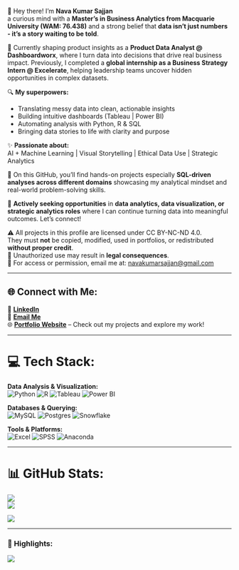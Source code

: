 👋 Hey there! I’m **Nava Kumar Sajjan**  
a curious mind with a **Master’s in Business Analytics from Macquarie University (WAM: 76.438)** and a strong belief that **data isn’t just numbers - it’s a story waiting to be told**.

💼 Currently shaping product insights as a **Product Data Analyst @ Dashboardworx**, where I turn data into decisions that drive real business impact. Previously, I completed a **global internship as a Business Strategy Intern @ Excelerate**, helping leadership teams uncover hidden opportunities in complex datasets.

🔍 **My superpowers:**
- Translating messy data into clean, actionable insights  
- Building intuitive dashboards (Tableau | Power BI)  
- Automating analysis with Python, R & SQL  
- Bringing data stories to life with clarity and purpose  

✨ **Passionate about:**  
AI + Machine Learning | Visual Storytelling | Ethical Data Use | Strategic Analytics

📁 On this GitHub, you’ll find hands-on projects especially **SQL-driven analyses across different domains** showcasing my analytical mindset and real-world problem-solving skills.

🚀 **Actively seeking opportunities** in **data analytics, data visualization, or strategic analytics roles** where I can continue turning data into meaningful outcomes. Let’s connect!


⚠️ All projects in this profile are licensed under CC BY-NC-ND 4.0.  
They must **not** be copied, modified, used in portfolios, or redistributed **without proper credit**.  
🚫 Unauthorized use may result in **legal consequences**.  
📩 For access or permission, email me at: navakumarsajjan@gmail.com



---

## 🌐 Connect with Me:
🔗 [**LinkedIn**](https://linkedin.com/in/navakumarsajjan)  
📧 [**Email Me**](mailto:navakumarsajjan@gmail.com)  
🌐 [**Portfolio Website**](https://www.datascienceportfol.io/navakumarsajjan) – Check out my projects and explore my work!


---

# 💻 Tech Stack:
**Data Analysis & Visualization:**  
![Python](https://img.shields.io/badge/python-3670A0?style=for-the-badge&logo=python&logoColor=ffdd54) 
![R](https://img.shields.io/badge/r-%23276DC3.svg?style=for-the-badge&logo=r&logoColor=white) 
![Tableau](https://img.shields.io/badge/Tableau-E97627?style=for-the-badge&logo=Tableau&logoColor=white) 
![Power BI](https://img.shields.io/badge/Power_BI-F2C811?style=for-the-badge&logo=powerbi&logoColor=black)

**Databases & Querying:**  
![MySQL](https://img.shields.io/badge/mysql-4479A1.svg?style=for-the-badge&logo=mysql&logoColor=white) 
![Postgres](https://img.shields.io/badge/postgres-%23316192.svg?style=for-the-badge&logo=postgresql&logoColor=white) 
![Snowflake](https://img.shields.io/badge/snowflake-%2329B5E8.svg?style=for-the-badge&logo=snowflake&logoColor=white)

**Tools & Platforms:**  
![Excel](https://img.shields.io/badge/Microsoft_Excel-217346?style=for-the-badge&logo=microsoft-excel&logoColor=white) 
![SPSS](https://img.shields.io/badge/SPSS-%2300569C?style=for-the-badge&logo=spss&logoColor=white) 
![Anaconda](https://img.shields.io/badge/Anaconda-%2344A833.svg?style=for-the-badge&logo=anaconda&logoColor=white)

---

# 📊 GitHub Stats:
![](https://github-readme-stats.vercel.app/api?username=sajjansaju&theme=tokyonight&hide_border=false&include_all_commits=true&count_private=true)  
![](https://github-readme-streak-stats.herokuapp.com/?user=sajjansaju&theme=tokyonight&hide_border=false)  

![](https://komarev.com/ghpvc/?username=sajjansaju&color=blue&style=flat-square)

---


### 🌟 Highlights:

![](https://github-contributor-stats.vercel.app/api?username=sajjansaju&limit=5&theme=algolia&combine_all_yearly_contributions=true&timestamp=1)






